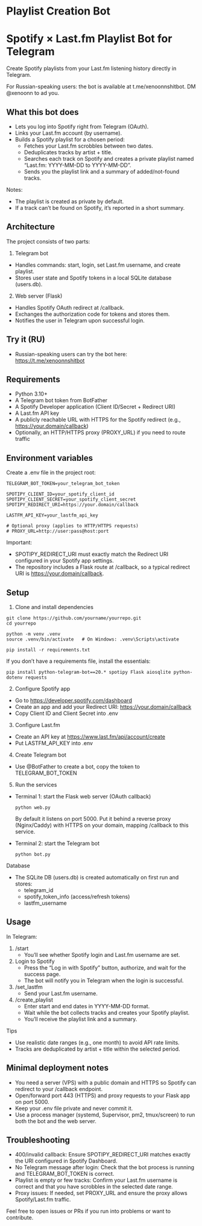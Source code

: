 # Playlist Creation Bot
# Spotify × Last.fm Playlist Bot for Telegram

Create Spotify playlists from your Last.fm listening history directly in Telegram.

For Russian-speaking users: the bot is available at t.me/xenoonnshitbot.
DM @xenoonn to ad you.

## What this bot does

- Lets you log into Spotify right from Telegram (OAuth).
- Links your Last.fm account (by username).
- Builds a Spotify playlist for a chosen period:
  - Fetches your Last.fm scrobbles between two dates.
  - Deduplicates tracks by artist + title.
  - Searches each track on Spotify and creates a private playlist named “Last.fm: YYYY-MM-DD to YYYY-MM-DD”.
  - Sends you the playlist link and a summary of added/not-found tracks.

Notes:
- The playlist is created as private by default.
- If a track can’t be found on Spotify, it’s reported in a short summary.

## Architecture

The project consists of two parts:

1) Telegram bot
- Handles commands: start, login, set Last.fm username, and create playlist.
- Stores user state and Spotify tokens in a local SQLite database (users.db).

2) Web server (Flask)
- Handles Spotify OAuth redirect at /callback.
- Exchanges the authorization code for tokens and stores them.
- Notifies the user in Telegram upon successful login.

## Try it (RU)
- Russian-speaking users can try the bot here: https://t.me/xenoonnshitbot

## Requirements

- Python 3.10+
- A Telegram bot token from BotFather
- A Spotify Developer application (Client ID/Secret + Redirect URI)
- A Last.fm API key
- A publicly reachable URL with HTTPS for the Spotify redirect (e.g., https://your.domain/callback)
- Optionally, an HTTP/HTTPS proxy (PROXY_URL) if you need to route traffic

## Environment variables

Create a .env file in the project root:

```
TELEGRAM_BOT_TOKEN=your_telegram_bot_token

SPOTIPY_CLIENT_ID=your_spotify_client_id
SPOTIPY_CLIENT_SECRET=your_spotify_client_secret
SPOTIPY_REDIRECT_URI=https://your.domain/callback

LASTFM_API_KEY=your_lastfm_api_key

# Optional proxy (applies to HTTP/HTTPS requests)
# PROXY_URL=http://user:pass@host:port
```

Important:
- SPOTIPY_REDIRECT_URI must exactly match the Redirect URI configured in your Spotify app settings.
- The repository includes a Flask route at /callback, so a typical redirect URI is https://your.domain/callback.

## Setup

1) Clone and install dependencies
```
git clone https://github.com/yourname/yourrepo.git
cd yourrepo

python -m venv .venv
source .venv/bin/activate   # On Windows: .venv\Scripts\activate

pip install -r requirements.txt
```

If you don’t have a requirements file, install the essentials:
```
pip install python-telegram-bot==20.* spotipy Flask aiosqlite python-dotenv requests
```

2) Configure Spotify app
- Go to https://developer.spotify.com/dashboard
- Create an app and add your Redirect URI: https://your.domain/callback
- Copy Client ID and Client Secret into .env

3) Configure Last.fm
- Create an API key at https://www.last.fm/api/account/create
- Put LASTFM_API_KEY into .env

4) Create Telegram bot
- Use @BotFather to create a bot, copy the token to TELEGRAM_BOT_TOKEN

5) Run the services
- Terminal 1: start the Flask web server (OAuth callback)
  ```
  python web.py
  ```
  By default it listens on port 5000. Put it behind a reverse proxy (Nginx/Caddy) with HTTPS on your domain, mapping /callback to this service.

- Terminal 2: start the Telegram bot
  ```
  python bot.py
  ```

Database
- The SQLite DB (users.db) is created automatically on first run and stores:
  - telegram_id
  - spotify_token_info (access/refresh tokens)
  - lastfm_username

## Usage

In Telegram:
1) /start
   - You’ll see whether Spotify login and Last.fm username are set.
2) Login to Spotify
   - Press the “Log in with Spotify” button, authorize, and wait for the success page.
   - The bot will notify you in Telegram when the login is successful.
3) /set_lastfm
   - Send your Last.fm username.
4) /create_playlist
   - Enter start and end dates in YYYY-MM-DD format.
   - Wait while the bot collects tracks and creates your Spotify playlist.
   - You’ll receive the playlist link and a summary.

Tips
- Use realistic date ranges (e.g., one month) to avoid API rate limits.
- Tracks are deduplicated by artist + title within the selected period.

## Minimal deployment notes

- You need a server (VPS) with a public domain and HTTPS so Spotify can redirect to your /callback endpoint.
- Open/forward port 443 (HTTPS) and proxy requests to your Flask app on port 5000.
- Keep your .env file private and never commit it.
- Use a process manager (systemd, Supervisor, pm2, tmux/screen) to run both the bot and the web server.

## Troubleshooting

- 400/invalid callback: Ensure SPOTIPY_REDIRECT_URI matches exactly the URI configured in Spotify Dashboard.
- No Telegram message after login: Check that the bot process is running and TELEGRAM_BOT_TOKEN is correct.
- Playlist is empty or few tracks: Confirm your Last.fm username is correct and that you have scrobbles in the selected date range.
- Proxy issues: If needed, set PROXY_URL and ensure the proxy allows Spotify/Last.fm traffic.

Feel free to open issues or PRs if you run into problems or want to contribute.
